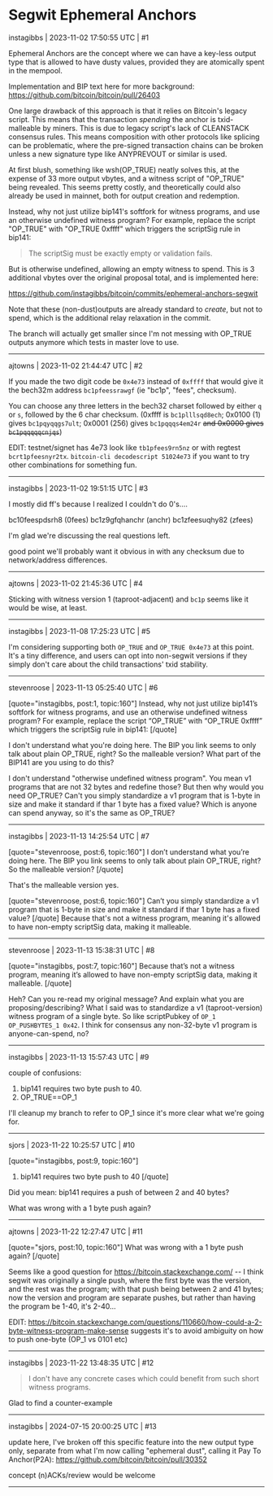# Segwit Ephemeral Anchors

instagibbs | 2023-11-02 17:50:55 UTC | #1

Ephemeral Anchors are the concept where we can have a key-less output type that is allowed to have dusty values, provided they are atomically spent in the mempool.

Implementation and BIP text here for more background: https://github.com/bitcoin/bitcoin/pull/26403

One large drawback of this approach is that it relies on Bitcoin's legacy script. This means that the transaction *spending* the anchor is txid-malleable by miners. This is due to legacy script's lack of CLEANSTACK consensus rules. This means composition with other protocols like splicing can be problematic, where the pre-signed transaction chains can be broken unless a new signature type like ANYPREVOUT or similar is used.

At first blush, something like wsh(OP_TRUE) neatly solves this, at the expense of 33 more output vbytes, and a witness script of "OP_TRUE" being revealed. This seems pretty costly, and theoretically could also already be used in mainnet, both for output creation and redemption.

Instead, why not just utilize bip141's softfork for witness programs, and use an otherwise undefined witness program? For example, replace the script "OP_TRUE" with "OP_TRUE 0xffff" which triggers the scriptSig rule in bip141:

> The scriptSig must be exactly empty or validation fails.

But is otherwise undefined, allowing an empty witness to spend. This is 3 additional vbytes over the original proposal total, and is implemented here:

https://github.com/instagibbs/bitcoin/commits/ephemeral-anchors-segwit

Note that these (non-dust)outputs are already standard to *create*, but not to spend, which is the additional relay relaxation in the commit.

The branch will actually get smaller since I'm not messing with OP_TRUE outputs anymore which tests in master love to use.

-------------------------

ajtowns | 2023-11-02 21:44:47 UTC | #2

If you made the two digit code be `0x4e73` instead of `0xffff` that would give it the bech32m address `bc1pfeessrawgf` (ie "bc1p", "fees", checksum).

You can choose any three letters in the bech32 charset followed by either `q` or `s`, followed by the 6 char checksum. (0xffff is `bc1plllsqd8ech`; 0x0100 (1) gives `bc1pqyqqgs7ult`; 0x0001 (256) gives `bc1pqqqs4em24r` ~~and 0x0000 gives `bc1pqqqqqcnjqs`~~)

EDIT: testnet/signet has 4e73 look like `tb1pfees9rn5nz` or with regtest `bcrt1pfeesnyr2tx`. `bitcoin-cli decodescript 51024e73` if you want to try other combinations for something fun.

-------------------------

instagibbs | 2023-11-02 19:51:15 UTC | #3

I mostly did ff's because I realized I couldn't do 0's....

bc10feespdsrh8 (0fees)
bc1z9gfqhanchr (anchr)
bc1zfeesuqhy82 (zfees)

I'm glad we're discussing the real questions left.

good point we'll probably want it obvious in with any checksum due to network/address differences.

-------------------------

ajtowns | 2023-11-02 21:45:36 UTC | #4

Sticking with witness version 1 (taproot-adjacent) and `bc1p` seems like it would be wise, at least.

-------------------------

instagibbs | 2023-11-08 17:25:23 UTC | #5

I'm considering supporting both `OP_TRUE` and `OP_TRUE 0x4e73` at this point. It's a tiny difference, and users can opt into non-segwit versions if they simply don't care about the child transactions' txid stability.

-------------------------

stevenroose | 2023-11-13 05:25:40 UTC | #6

[quote="instagibbs, post:1, topic:160"]
Instead, why not just utilize bip141’s softfork for witness programs, and use an otherwise undefined witness program? For example, replace the script “OP_TRUE” with “OP_TRUE 0xffff” which triggers the scriptSig rule in bip141:
[/quote]

I don't understand what you're doing here. The BIP you link seems to only talk about plain OP_TRUE, right? So the malleable version? What part of the BIP141 are you using to do this?

I don't understand "otherwise undefined witness program". You mean v1 programs that are not 32 bytes and redefine those? But then why would you need OP_TRUE? Can't you simply standardize a v1 program that is 1-byte in size and make it standard if thar 1 byte has a fixed value? Which is anyone can spend anyway, so it's the same as OP_TRUE?

-------------------------

instagibbs | 2023-11-13 14:25:54 UTC | #7

[quote="stevenroose, post:6, topic:160"]
I don’t understand what you’re doing here. The BIP you link seems to only talk about plain OP_TRUE, right? So the malleable version?
[/quote]

That's the malleable version yes.

[quote="stevenroose, post:6, topic:160"]
Can’t you simply standardize a v1 program that is 1-byte in size and make it standard if thar 1 byte has a fixed value?
[/quote]
Because that's not a witness program, meaning it's allowed to have non-empty scriptSig data, making it malleable.

-------------------------

stevenroose | 2023-11-13 15:38:31 UTC | #8

[quote="instagibbs, post:7, topic:160"]
Because that’s not a witness program, meaning it’s allowed to have non-empty scriptSig data, making it malleable.
[/quote]

Heh? Can you re-read my original message? And explain what you are proposing/describing? What I said was to standardize a v1 (taproot-version) witness program of a single byte. So like scriptPubkey of  `OP_1 OP_PUSHBYTES_1 0x42`. I think for consensus any non-32-byte v1 program is anyone-can-spend, no?

-------------------------

instagibbs | 2023-11-13 15:57:43 UTC | #9

couple of confusions:

1) bip141 requires two byte push to 40.
2) OP_TRUE==OP_1

I'll cleanup my branch to refer to OP_1 since it's more clear what we're going for.

-------------------------

sjors | 2023-11-22 10:25:57 UTC | #10

[quote="instagibbs, post:9, topic:160"]
1. bip141 requires two byte push to 40
[/quote]

Did you mean: bip141 requires a push of between 2 and 40 bytes?

What was wrong with a 1 byte push again?

-------------------------

ajtowns | 2023-11-22 12:27:47 UTC | #11

[quote="sjors, post:10, topic:160"]
What was wrong with a 1 byte push again?
[/quote]

Seems like a good question for https://bitcoin.stackexchange.com/  -- I think segwit was originally a single push, where the first byte was the version, and the rest was the program; with that push being between 2 and 41 bytes; now the version and program are separate pushes, but rather than having the program be 1-40, it's 2-40...

EDIT: https://bitcoin.stackexchange.com/questions/110660/how-could-a-2-byte-witness-program-make-sense suggests it's to avoid ambiguity on how to push one-byte (OP_1 vs 0101 etc)

-------------------------

instagibbs | 2023-11-22 13:48:35 UTC | #12

> I don't have any concrete cases which could benefit from such short witness programs. 

Glad to find a counter-example

-------------------------

instagibbs | 2024-07-15 20:00:25 UTC | #13

update here, I've broken off this specific feature into the new output type only, separate from what I'm now calling "ephemeral dust", calling it Pay To Anchor(P2A): https://github.com/bitcoin/bitcoin/pull/30352

concept (n)ACKs/review would be welcome

-------------------------

